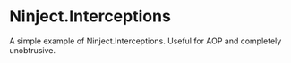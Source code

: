 Ninject.Interceptions
=====================

A simple example of Ninject.Interceptions.  Useful for AOP and completely unobtrusive. 